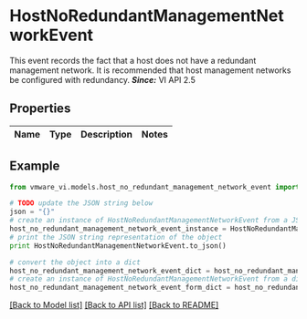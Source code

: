 # HostNoRedundantManagementNetworkEvent

This event records the fact that a host does not have a redundant management network.  It is recommended that host management networks be configured with redundancy.  ***Since:*** VI API 2.5 

## Properties
Name | Type | Description | Notes
------------ | ------------- | ------------- | -------------

## Example

```python
from vmware_vi.models.host_no_redundant_management_network_event import HostNoRedundantManagementNetworkEvent

# TODO update the JSON string below
json = "{}"
# create an instance of HostNoRedundantManagementNetworkEvent from a JSON string
host_no_redundant_management_network_event_instance = HostNoRedundantManagementNetworkEvent.from_json(json)
# print the JSON string representation of the object
print HostNoRedundantManagementNetworkEvent.to_json()

# convert the object into a dict
host_no_redundant_management_network_event_dict = host_no_redundant_management_network_event_instance.to_dict()
# create an instance of HostNoRedundantManagementNetworkEvent from a dict
host_no_redundant_management_network_event_form_dict = host_no_redundant_management_network_event.from_dict(host_no_redundant_management_network_event_dict)
```
[[Back to Model list]](../README.md#documentation-for-models) [[Back to API list]](../README.md#documentation-for-api-endpoints) [[Back to README]](../README.md)


